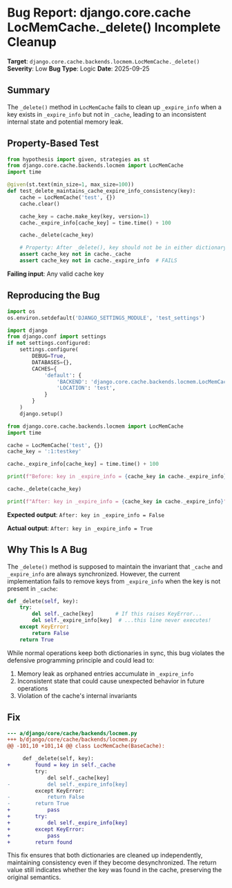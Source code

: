 # Bug Report: django.core.cache LocMemCache._delete() Incomplete Cleanup

**Target**: `django.core.cache.backends.locmem.LocMemCache._delete()`
**Severity**: Low
**Bug Type**: Logic
**Date**: 2025-09-25

## Summary

The `_delete()` method in `LocMemCache` fails to clean up `_expire_info` when a key exists in `_expire_info` but not in `_cache`, leading to an inconsistent internal state and potential memory leak.

## Property-Based Test

```python
from hypothesis import given, strategies as st
from django.core.cache.backends.locmem import LocMemCache
import time

@given(st.text(min_size=1, max_size=100))
def test_delete_maintains_cache_expire_info_consistency(key):
    cache = LocMemCache('test', {})
    cache.clear()

    cache_key = cache.make_key(key, version=1)
    cache._expire_info[cache_key] = time.time() + 100

    cache._delete(cache_key)

    # Property: After _delete(), key should not be in either dictionary
    assert cache_key not in cache._cache
    assert cache_key not in cache._expire_info  # FAILS
```

**Failing input**: Any valid cache key

## Reproducing the Bug

```python
import os
os.environ.setdefault('DJANGO_SETTINGS_MODULE', 'test_settings')

import django
from django.conf import settings
if not settings.configured:
    settings.configure(
        DEBUG=True,
        DATABASES={},
        CACHES={
            'default': {
                'BACKEND': 'django.core.cache.backends.locmem.LocMemCache',
                'LOCATION': 'test',
            }
        }
    )
    django.setup()

from django.core.cache.backends.locmem import LocMemCache
import time

cache = LocMemCache('test', {})
cache_key = ':1:testkey'

cache._expire_info[cache_key] = time.time() + 100

print(f"Before: key in _expire_info = {cache_key in cache._expire_info}")

cache._delete(cache_key)

print(f"After: key in _expire_info = {cache_key in cache._expire_info}")
```

**Expected output**: `After: key in _expire_info = False`

**Actual output**: `After: key in _expire_info = True`

## Why This Is A Bug

The `_delete()` method is supposed to maintain the invariant that `_cache` and `_expire_info` are always synchronized. However, the current implementation fails to remove keys from `_expire_info` when the key is not present in `_cache`:

```python
def _delete(self, key):
    try:
        del self._cache[key]       # If this raises KeyError...
        del self._expire_info[key]  # ...this line never executes!
    except KeyError:
        return False
    return True
```

While normal operations keep both dictionaries in sync, this bug violates the defensive programming principle and could lead to:
1. Memory leak as orphaned entries accumulate in `_expire_info`
2. Inconsistent state that could cause unexpected behavior in future operations
3. Violation of the cache's internal invariants

## Fix

```diff
--- a/django/core/cache/backends/locmem.py
+++ b/django/core/cache/backends/locmem.py
@@ -101,10 +101,14 @@ class LocMemCache(BaseCache):

     def _delete(self, key):
+        found = key in self._cache
         try:
             del self._cache[key]
-            del self._expire_info[key]
         except KeyError:
-            return False
-        return True
+            pass
+        try:
+            del self._expire_info[key]
+        except KeyError:
+            pass
+        return found
```

This fix ensures that both dictionaries are cleaned up independently, maintaining consistency even if they become desynchronized. The return value still indicates whether the key was found in the cache, preserving the original semantics.